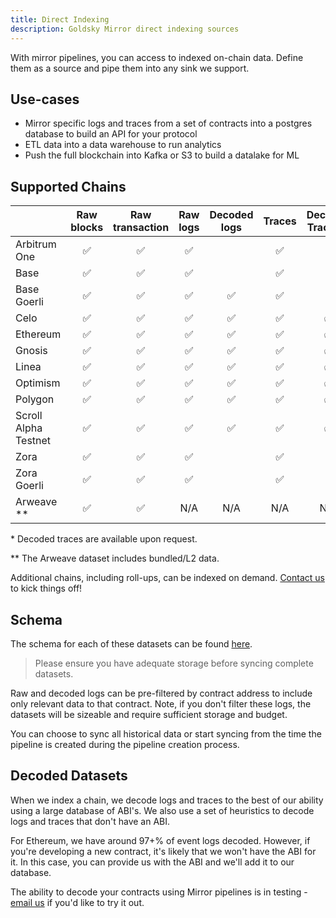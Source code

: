 ```yaml
---
title: Direct Indexing
description: Goldsky Mirror direct indexing sources
---
```


With mirror pipelines, you can access to indexed on-chain data. Define them as a source and pipe them into any sink we support.

## Use-cases

- Mirror specific logs and traces from a set of contracts into a postgres database to build an API for your protocol
- ETL data into a data warehouse to run analytics
- Push the full blockchain into Kafka or S3 to build a datalake for ML

## Supported Chains

|                      | Raw blocks | Raw transaction | Raw logs | Decoded logs | Traces | Decoded Traces \* | Raw Receipts |
| -------------------- | :--------: | :-------------: | :------: | :----------: | :----: | :---------------: | :----------: |
| Arbitrum One         |     ✅     |       ✅        |    ✅    |              |   ✅   |                   |      ✅      |
| Base                 |     ✅     |       ✅        |    ✅    |              |   ✅   |                   |      ✅      |
| Base Goerli          |     ✅     |       ✅        |    ✅    |      ✅      |   ✅   |                   |      ✅      |
| Celo                 |     ✅     |       ✅        |    ✅    |      ✅      |   ✅   |        ✅         |      ✅      |
| Ethereum             |     ✅     |       ✅        |    ✅    |      ✅      |   ✅   |        ✅         |      ✅      |
| Gnosis               |     ✅     |       ✅        |    ✅    |      ✅      |   ✅   |        ✅         |      ✅      |
| Linea                |     ✅     |       ✅        |    ✅    |      ✅      |   ✅   |        ✅         |      ✅      |
| Optimism             |     ✅     |       ✅        |    ✅    |      ✅      |   ✅   |        ✅         |      ✅      |
| Polygon              |     ✅     |       ✅        |    ✅    |      ✅      |   ✅   |        ✅         |      ✅      |
| Scroll Alpha Testnet |     ✅     |       ✅        |    ✅    |      ✅      |   ✅   |        ✅         |      ✅      |
| Zora                 |     ✅     |       ✅        |    ✅    |              |   ✅   |                   |      ✅      |
| Zora Goerli          |     ✅     |       ✅        |    ✅    |              |   ✅   |                   |      ✅      |
| Arweave \*\*         |     ✅     |       ✅        |   N/A    |     N/A      |  N/A   |        N/A        |     N/A      |

\* Decoded traces are available upon request.

\*\* The Arweave dataset includes bundled/L2 data.

Additional chains, including roll-ups, can be indexed on demand. [Contact us](mailto:support@goldsky.com) to kick things off!

## Schema

The schema for each of these datasets can be found [here](/references/indexed-on-chain-data-schemas).

> Please ensure you have adequate storage before syncing complete datasets.

Raw and decoded logs can be pre-filtered by contract address to include only relevant data to that contract. Note, if you don't filter these logs, the datasets will be sizeable and require sufficient storage and budget.

You can choose to sync all historical data or start syncing from the time the pipeline is created during the pipeline creation process.

## Decoded Datasets

When we index a chain, we decode logs and traces to the best of our ability using a large database of ABI's. We also use a set of heuristics to decode logs and traces that don't have an ABI.

For Ethereum, we have around 97+% of event logs decoded. However, if you're developing a new contract, it's likely that we won't have the ABI for it. In this case, you can provide us with the ABI and we'll add it to our database.

The ability to decode your contracts using Mirror pipelines is in testing - [email us](mailto:support@goldsky.com) if you'd like to try it out.
